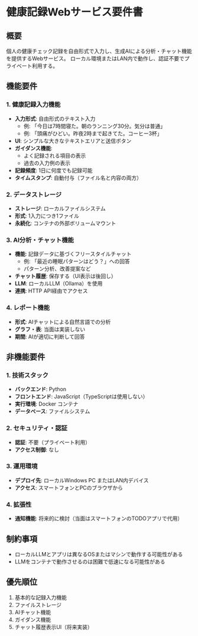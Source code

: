 # 健康記録Webサービス要件書

## 概要
個人の健康チェック記録を自由形式で入力し、生成AIによる分析・チャット機能を提供するWebサービス。
ローカル環境またはLAN内で動作し、認証不要でプライベート利用する。

## 機能要件

### 1. 健康記録入力機能
- **入力形式**: 自由形式のテキスト入力
  - 例: 「今日は7時間寝た。朝のランニング30分。気分は普通」
  - 例: 「頭痛がひどい。昨夜2時まで起きてた。コーヒー3杯」
- **UI**: シンプルな大きなテキストエリアと送信ボタン
- **ガイダンス機能**:
  - よく記録される項目の表示
  - 過去の入力例の表示
- **記録頻度**: 1日に何度でも記録可能
- **タイムスタンプ**: 自動付与（ファイル名と内容の両方）

### 2. データストレージ
- **ストレージ**: ローカルファイルシステム
- **形式**: 1入力につき1ファイル
- **永続化**: コンテナの外部ボリュームマウント

### 3. AI分析・チャット機能
- **機能**: 記録データに基づくフリースタイルチャット
  - 例: 「最近の睡眠パターンはどう？」への回答
  - パターン分析、改善提案など
- **チャット履歴**: 保存する（UI表示は後回し）
- **LLM**: ローカルLLM（Ollama）を使用
- **連携**: HTTP API経由でアクセス

### 4. レポート機能
- **形式**: AIチャットによる自然言語での分析
- **グラフ・表**: 当面は実装しない
- **期間**: AIが適切に判断して回答

## 非機能要件

### 1. 技術スタック
- **バックエンド**: Python
- **フロントエンド**: JavaScript（TypeScriptは使用しない）
- **実行環境**: Docker コンテナ
- **データベース**: ファイルシステム

### 2. セキュリティ・認証
- **認証**: 不要（プライベート利用）
- **アクセス制御**: なし

### 3. 運用環境
- **デプロイ先**: ローカルWindows PC またはLAN内デバイス
- **アクセス**: スマートフォンとPCのブラウザから

### 4. 拡張性
- **通知機能**: 将来的に検討（当面はスマートフォンのTODOアプリで代用）

## 制約事項
- ローカルLLMとアプリは異なるOSまたはマシンで動作する可能性がある
- LLMをコンテナで動作させるのは困難で低速になる可能性がある

## 優先順位
1. 基本的な記録入力機能
2. ファイルストレージ
3. AIチャット機能
4. ガイダンス機能
5. チャット履歴表示UI（将来実装）